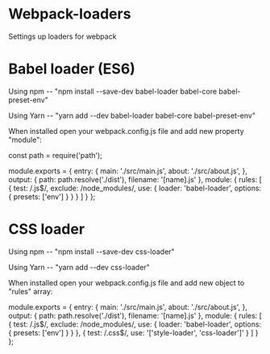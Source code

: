 # Webpack-loaders
Settings up loaders for webpack

# Babel loader (ES6)

Using npm -- "npm install --save-dev babel-loader babel-core babel-preset-env"

Using Yarn -- "yarn add --dev babel-loader babel-core babel-preset-env"

When installed open your webpack.config.js file and add new property "module":

const path = require('path');

module.exports = {
  entry: {
    main: './src/main.js',
    about: './src/about.js',
  },
  output: {
    path: path.resolve('./dist'),
    filename: '[name].js'
  },
  module: {
    rules: [
    {
      test: /\.js$/,
      exclude: /node_modules/,
      use: {
        loader: 'babel-loader',
        options: {
          presets: ['env']
        }
      }
    }
    ]
  }
};

# CSS loader

Using npm -- "npm install --save-dev css-loader"

Using Yarn -- "yarn add --dev css-loader"

When installed open your webpack.config.js file and add new object to "rules" array:

module.exports = {
  entry: {
    main: './src/main.js',
    about: './src/about.js',
  },
  output: {
    path: path.resolve('./dist'),
    filename: '[name].js'
  },
  module: {
    rules: [
    {
      test: /\.js$/,
      exclude: /node_modules/,
      use: {
        loader: 'babel-loader',
        options: {
          presets: ['env']
        }
      }
    },
    {
      test: /\.css$/,
      use: '['style-loader', 'css-loader']'
    }
    ]
  }
};
